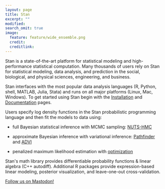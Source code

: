 ```yaml
---
layout: page
title: Stan
excerpt: ""
modified:
search_omit: true
image:
  feature: feature/wide_ensemble.png
  credit:
  creditlink:
---
```



Stan is a state-of-the-art platform for statistical modeling
and high-performance statistical computation.  Many thousands of users rely
on Stan for statistical modeling, data analysis, and prediction in
the social, biological, and physical sciences, engineering, and
business.

Stan interfaces with the most popular data analysis languages
(R, Python, shell, MATLAB, Julia, Stata) and runs
on all major platforms (Linux, Mac,
Windows). To get started using Stan begin with the 
[Installation](/users/interfaces) and [Documentation](/users/documentation/) pages.


Users specify log density functions in the Stan probabilistic
programming language and then fit the models to data using:

* full Bayesian statistical inference with MCMC sampling:
[NUTS-HMC](https://mc-stan.org/docs/reference-manual/mcmc.html)

* approximate Bayesian inference with variational inference:
[Pathfinder](https://mc-stan.org/docs/reference-manual/pathfinder.html) and
[ADVI](https://mc-stan.org/docs/reference-manual/variational.html)

* penalized maximum likelihood estimation with [optimization](https://mc-stan.org/docs/reference-manual/optimization.html)

Stan's math library provides differentiable probability functions
&amp; linear algebra (C++ autodiff).
Additional R packages provide expression-based linear modeling,
posterior visualization, and leave-one-out cross-validation.

<a rel="me" href="https://bayes.club/@mcmc_stan">Follow us on Mastodon!</a>
